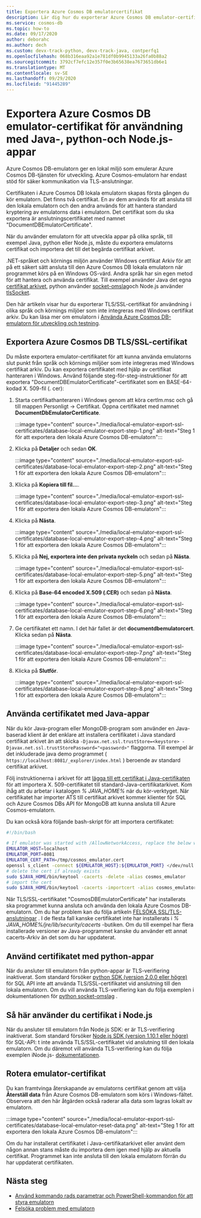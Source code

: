 ```yaml
---
title: Exportera Azure Cosmos DB emulatorcertifikat
description: Lär dig hur du exporterar Azure Cosmos DB emulator-certifikatet för användning med Java, python och Node.js appar. Certifikaten bör exporteras och användas för språk-och körnings miljöer som inte använder Windows certifikat arkiv.
ms.service: cosmos-db
ms.topic: how-to
ms.date: 09/17/2020
author: deborahc
ms.author: dech
ms.custom: devx-track-python, devx-track-java, contperfq1
ms.openlocfilehash: 068b316eaa92a1e781df0b9945133a26fa0b88a2
ms.sourcegitcommit: 3792cf7efc12e357f0e3b65638ea7673651db6e1
ms.translationtype: MT
ms.contentlocale: sv-SE
ms.lasthandoff: 09/29/2020
ms.locfileid: "91445289"
---
```

# <a name="export-the-azure-cosmos-db-emulator-certificates-for-use-with-java-python-and-nodejs-apps"></a>Exportera Azure Cosmos DB emulator-certifikat för användning med Java-, python-och Node.js-appar

Azure Cosmos DB-emulatorn ger en lokal miljö som emulerar Azure Cosmos DB-tjänsten för utveckling. Azure Cosmos-emulatorn har endast stöd för säker kommunikation via TLS-anslutningar.

Certifikaten i Azure Cosmos DB lokala emulatorn skapas första gången du kör emulatorn. Det finns två certifikat. En av dem används för att ansluta till den lokala emulatorn och den andra används för att hantera standard kryptering av emulatorns data i emulatorn. Det certifikat som du ska exportera är anslutningscertifikatet med namnet "DocumentDBEmulatorCertificate".

När du använder emulatorn för att utveckla appar på olika språk, till exempel Java, python eller Node.js, måste du exportera emulatorns certifikat och importera det till det begärda certifikat arkivet.

.NET-språket och körnings miljön använder Windows certifikat Arkiv för att på ett säkert sätt ansluta till den Azure Cosmos DB lokala emulatorn när programmet körs på en Windows OS-värd. Andra språk har sin egen metod för att hantera och använda certifikat. Till exempel använder Java det egna [certifikat arkivet](https://docs.oracle.com/cd/E19830-01/819-4712/ablqw/index.html), python använder [socket-omslag](https://docs.python.org/2/library/ssl.html)och Node.js använder [tlsSocket](https://nodejs.org/api/tls.html#tls_tls_connect_options_callback).

Den här artikeln visar hur du exporterar TLS/SSL-certifikat för användning i olika språk och körnings miljöer som inte integreras med Windows certifikat arkiv. Du kan läsa mer om emulatorn i [Använda Azure Cosmos DB-emulatorn för utveckling och testning](./local-emulator.md).

## <a name="export-the-azure-cosmos-db-tlsssl-certificate"></a><a id="export-emulator-certificate"></a>Exportera Azure Cosmos DB TLS/SSL-certifikat

Du måste exportera emulator-certifikatet för att kunna använda emulatorns slut punkt från språk och körnings miljöer som inte integreras med Windows certifikat arkiv. Du kan exportera certifikatet med hjälp av certifikat hanteraren i Windows. Använd följande steg-för-steg-instruktioner för att exportera "DocumentDBEmulatorCertificate"-certifikatet som en BASE-64-kodad X. 509-fil (. cer):

1. Starta certifikathanteraren i Windows genom att köra certlm.msc och gå till mappen Personligt -> Certifikat. Öppna certifikatet med namnet **DocumentDbEmulatorCertificate**.

    :::image type="content" source="./media/local-emulator-export-ssl-certificates/database-local-emulator-export-step-1.png" alt-text="Steg 1 för att exportera den lokala Azure Cosmos DB-emulatorn":::

1. Klicka på **Detaljer** och sedan **OK**.

    :::image type="content" source="./media/local-emulator-export-ssl-certificates/database-local-emulator-export-step-2.png" alt-text="Steg 1 för att exportera den lokala Azure Cosmos DB-emulatorn":::

1. Klicka på **Kopiera till fil...**.

    :::image type="content" source="./media/local-emulator-export-ssl-certificates/database-local-emulator-export-step-3.png" alt-text="Steg 1 för att exportera den lokala Azure Cosmos DB-emulatorn":::

1. Klicka på **Nästa**.

    :::image type="content" source="./media/local-emulator-export-ssl-certificates/database-local-emulator-export-step-4.png" alt-text="Steg 1 för att exportera den lokala Azure Cosmos DB-emulatorn":::

1. Klicka på **Nej, exportera inte den privata nyckeln** och sedan på **Nästa**.

    :::image type="content" source="./media/local-emulator-export-ssl-certificates/database-local-emulator-export-step-5.png" alt-text="Steg 1 för att exportera den lokala Azure Cosmos DB-emulatorn":::

1. Klicka på **Base-64 encoded X.509 (.CER)** och sedan på **Nästa**.

    :::image type="content" source="./media/local-emulator-export-ssl-certificates/database-local-emulator-export-step-6.png" alt-text="Steg 1 för att exportera den lokala Azure Cosmos DB-emulatorn":::

1. Ge certifikatet ett namn. I det här fallet är det **documentdbemulatorcert**. Klicka sedan på **Nästa**.

    :::image type="content" source="./media/local-emulator-export-ssl-certificates/database-local-emulator-export-step-7.png" alt-text="Steg 1 för att exportera den lokala Azure Cosmos DB-emulatorn":::

1. Klicka på **Slutför**.

    :::image type="content" source="./media/local-emulator-export-ssl-certificates/database-local-emulator-export-step-8.png" alt-text="Steg 1 för att exportera den lokala Azure Cosmos DB-emulatorn":::

## <a name="use-the-certificate-with-java-apps"></a>Använda certifikatet med Java-appar

När du kör Java-program eller MongoDB-program som använder en Java-baserad klient är det enklare att installera certifikatet i Java standard certifikat arkivet än att skicka `-Djavax.net.ssl.trustStore=<keystore> -Djavax.net.ssl.trustStorePassword="<password>"` flaggorna. Till exempel är det inkluderade java demo programmet ( `https://localhost:8081/_explorer/index.html` ) beroende av standard certifikat arkivet.

Följ instruktionerna i arkivet för att [lägga till ett certifikat i Java-certifikaten](https://docs.microsoft.com/azure/java-add-certificate-ca-store) för att importera X. 509-certifikatet till standard-Java-certifikatarkivet. Kom ihåg att du arbetar i katalogen *% JAVA_HOME%* när du kör-verktyget. När certifikatet har importer ATS till certifikat arkivet kommer klienter för SQL och Azure Cosmos DBs API för MongoDB att kunna ansluta till Azure Cosmos-emulatorn.

Du kan också köra följande bash-skript för att importera certifikatet:

```bash
#!/bin/bash

# If emulator was started with /AllowNetworkAccess, replace the below with the actual IP address of it:
EMULATOR_HOST=localhost
EMULATOR_PORT=8081
EMULATOR_CERT_PATH=/tmp/cosmos_emulator.cert
openssl s_client -connect ${EMULATOR_HOST}:${EMULATOR_PORT} </dev/null | sed -ne '/-BEGIN CERTIFICATE-/,/-END CERTIFICATE-/p' > $EMULATOR_CERT_PATH
# delete the cert if already exists
sudo $JAVA_HOME/bin/keytool -cacerts -delete -alias cosmos_emulator
# import the cert
sudo $JAVA_HOME/bin/keytool -cacerts -importcert -alias cosmos_emulator -file $EMULATOR_CERT_PATH
```

När TLS/SSL-certifikatet "CosmosDBEmulatorCertificate" har installerats ska programmet kunna ansluta och använda den lokala Azure Cosmos DB-emulatorn. Om du har problem kan du följa artikeln [FELSÖKA SSL/TLS-anslutningar](https://docs.oracle.com/javase/7/docs/technotes/guides/security/jsse/ReadDebug.html) . I de flesta fall kanske certifikatet inte har installerats i *% JAVA_HOME%/jre/lib/security/cacerts* -butiken. Om du till exempel har flera installerade versioner av Java-programmet kanske du använder ett annat cacerts-Arkiv än det som du har uppdaterat.

## <a name="use-the-certificate-with-python-apps"></a>Använd certifikatet med python-appar

När du ansluter till emulatorn från python-appar är TLS-verifiering inaktiverat. Som standard försöker [python SDK (version 2.0.0 eller högre)](sql-api-sdk-python.md) för SQL API inte att använda TLS/SSL-certifikatet vid anslutning till den lokala emulatorn. Om du vill använda TLS-verifiering kan du följa exemplen i dokumentationen för [python socket-omslag](https://docs.python.org/2/library/ssl.html) .

## <a name="how-to-use-the-certificate-in-nodejs"></a>Så här använder du certifikat i Node.js

När du ansluter till emulatorn från Node.js SDK: er är TLS-verifiering inaktiverat. Som standard försöker [Node.js SDK (version 1.10.1 eller högre)](sql-api-sdk-node.md) för SQL-API: t inte använda TLS/SSL-certifikatet vid anslutning till den lokala emulatorn. Om du däremot vill använda TLS-verifiering kan du följa exemplen iNode.js- [ dokumentationen](https://nodejs.org/api/tls.html#tls_tls_connect_options_callback).

## <a name="rotate-emulator-certificates"></a>Rotera emulator-certifikat

Du kan framtvinga återskapande av emulatorns certifikat genom att välja **Återställ data** från Azure Cosmos DB-emulatorn som körs i Windows-fältet. Observera att den här åtgärden också raderar alla data som lagras lokalt av emulatorn.

:::image type="content" source="./media/local-emulator-export-ssl-certificates/database-local-emulator-reset-data.png" alt-text="Steg 1 för att exportera den lokala Azure Cosmos DB-emulatorn":::

Om du har installerat certifikatet i Java-certifikatarkivet eller använt dem någon annan stans måste du importera dem igen med hjälp av aktuella certifikat. Programmet kan inte ansluta till den lokala emulatorn förrän du har uppdaterat certifikaten.

## <a name="next-steps"></a>Nästa steg

* [Använd kommando rads parametrar och PowerShell-kommandon för att styra emulatorn](emulator-command-line-parameters.md)
* [Felsöka problem med emulatorn](troubleshoot-local-emulator.md)

